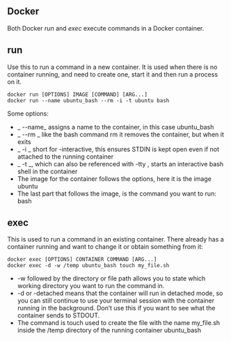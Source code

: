 ## Docker
Both Docker *run* and *exec* execute commands in a Docker container.

## run
Use this to run a command in a new container. It is used when there is no container running, 
and need to create one, start it and then run a process on it.
```
docker run [OPTIONS] IMAGE [COMMAND] [ARG...]
docker run --name ubuntu_bash --rm -i -t ubuntu bash
```
Some options:
- _ --name_ assigns a name to the container, in this case ubuntu_bash
- _ --rm _ like the bash command rm it removes the container, but when it exits
- _ -i _ short for -interactive, this ensures STDIN is kept open even if not attached to the running container
- _ -t _, which can also be referenced with -tty , starts an interactive bash shell in the container
- The image for the container follows the options, here it is the image ubuntu
- The last part that follows the image, is the command you want to run: bash

## exec
This is used to run a command in an existing container. There already has a container running 
and want to change it or obtain something from it:
```
docker exec [OPTIONS] CONTAINER COMMAND [ARG...]
docker exec -d -w /temp ubuntu_bash touch my_file.sh
```
- -w followed by the directory or file path allows you to state which working directory you want to run the command in.
- -d or -detached means that the container will run in detached mode, so you can still continue to use your terminal session with the container running in the background. Don’t use this if you want to see what the container sends to STDOUT.
- The command is touch used to create the file with the name my_file.sh inside the /temp directory of the running container ubuntu_bash

